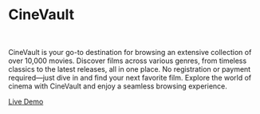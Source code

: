 <h1>CineVault</h1>
<br>
<p>CineVault is your go-to destination for browsing an extensive collection of over 10,000 movies. Discover films across various genres, from timeless classics to the latest releases, all in one place. No registration or payment required—just dive in and find your next favorite film. Explore the world of cinema with CineVault and enjoy a seamless browsing experience.</p>
<a href="https://cinevault-devgaonkars-projects.vercel.app/">Live Demo</a>
